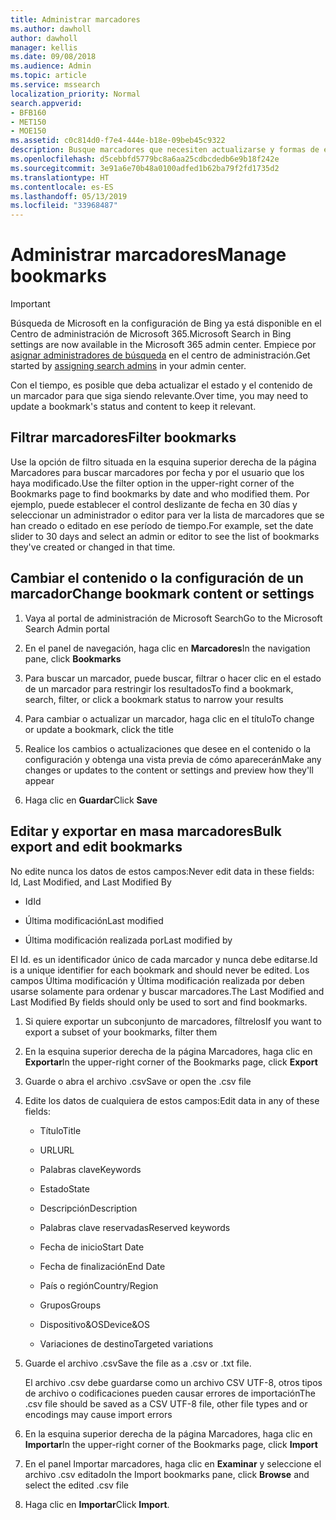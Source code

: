 ```yaml
---
title: Administrar marcadores
ms.author: dawholl
author: dawholl
manager: kellis
ms.date: 09/08/2018
ms.audience: Admin
ms.topic: article
ms.service: mssearch
localization_priority: Normal
search.appverid:
- BFB160
- MET150
- MOE150
ms.assetid: c0c814d0-f7e4-444e-b18e-09beb45c9322
description: Busque marcadores que necesiten actualizarse y formas de editar en masa los resultados de marcadores en Búsqueda de Microsoft
ms.openlocfilehash: d5cebbfd5779bc8a6aa25cdbcdedb6e9b18f242e
ms.sourcegitcommit: 3e91a6e70b48a0100adfed1b62ba79f2fd1735d2
ms.translationtype: HT
ms.contentlocale: es-ES
ms.lasthandoff: 05/13/2019
ms.locfileid: "33968487"
---
```

# <a name="manage-bookmarks"></a><span data-ttu-id="cb6eb-103">Administrar marcadores</span><span class="sxs-lookup"><span data-stu-id="cb6eb-103">Manage bookmarks</span></span>

> [!IMPORTANT]
> <span data-ttu-id="cb6eb-104">Búsqueda de Microsoft en la configuración de Bing ya está disponible en el Centro de administración de Microsoft 365.</span><span class="sxs-lookup"><span data-stu-id="cb6eb-104">Microsoft Search in Bing settings are now available in the Microsoft 365 admin center.</span></span> <span data-ttu-id="cb6eb-105">Empiece por [asignar administradores de búsqueda](https://docs.microsoft.com/es-ES/microsoftsearch/setup-microsoft-search#step-2-assign-search-admin-and-search-editor) en el centro de administración.</span><span class="sxs-lookup"><span data-stu-id="cb6eb-105">Get started by [assigning search admins](https://docs.microsoft.com/en-us/microsoftsearch/setup-microsoft-search#step-2-assign-search-admin-and-search-editor) in your admin center.</span></span>
    
<span data-ttu-id="cb6eb-106">Con el tiempo, es posible que deba actualizar el estado y el contenido de un marcador para que siga siendo relevante.</span><span class="sxs-lookup"><span data-stu-id="cb6eb-106">Over time, you may need to update a bookmark's status and content to keep it relevant.</span></span> 
  
## <a name="filter-bookmarks"></a><span data-ttu-id="cb6eb-107">Filtrar marcadores</span><span class="sxs-lookup"><span data-stu-id="cb6eb-107">Filter bookmarks</span></span>

<span data-ttu-id="cb6eb-108">Use la opción de filtro situada en la esquina superior derecha de la página Marcadores para buscar marcadores por fecha y por el usuario que los haya modificado.</span><span class="sxs-lookup"><span data-stu-id="cb6eb-108">Use the filter option in the upper-right corner of the Bookmarks page to find bookmarks by date and who modified them.</span></span> <span data-ttu-id="cb6eb-109">Por ejemplo, puede establecer el control deslizante de fecha en 30 días y seleccionar un administrador o editor para ver la lista de marcadores que se han creado o editado en ese período de tiempo.</span><span class="sxs-lookup"><span data-stu-id="cb6eb-109">For example, set the date slider to 30 days and select an admin or editor to see the list of bookmarks they've created or changed in that time.</span></span>
  
## <a name="change-bookmark-content-or-settings"></a><span data-ttu-id="cb6eb-110">Cambiar el contenido o la configuración de un marcador</span><span class="sxs-lookup"><span data-stu-id="cb6eb-110">Change bookmark content or settings</span></span>

1. <span data-ttu-id="cb6eb-111">Vaya al portal de administración de Microsoft Search</span><span class="sxs-lookup"><span data-stu-id="cb6eb-111">Go to the Microsoft Search Admin portal</span></span>
    
2. <span data-ttu-id="cb6eb-112">En el panel de navegación, haga clic en **Marcadores**</span><span class="sxs-lookup"><span data-stu-id="cb6eb-112">In the navigation pane, click **Bookmarks**</span></span>
    
3. <span data-ttu-id="cb6eb-113">Para buscar un marcador, puede buscar, filtrar o hacer clic en el estado de un marcador para restringir los resultados</span><span class="sxs-lookup"><span data-stu-id="cb6eb-113">To find a bookmark, search, filter, or click a bookmark status to narrow your results</span></span>
    
4. <span data-ttu-id="cb6eb-114">Para cambiar o actualizar un marcador, haga clic en el título</span><span class="sxs-lookup"><span data-stu-id="cb6eb-114">To change or update a bookmark, click the title</span></span>
    
5. <span data-ttu-id="cb6eb-115">Realice los cambios o actualizaciones que desee en el contenido o la configuración y obtenga una vista previa de cómo aparecerán</span><span class="sxs-lookup"><span data-stu-id="cb6eb-115">Make any changes or updates to the content or settings and preview how they'll appear</span></span> 
    
6. <span data-ttu-id="cb6eb-116">Haga clic en **Guardar**</span><span class="sxs-lookup"><span data-stu-id="cb6eb-116">Click **Save**</span></span>
    
## <a name="bulk-export-and-edit-bookmarks"></a><span data-ttu-id="cb6eb-117">Editar y exportar en masa marcadores</span><span class="sxs-lookup"><span data-stu-id="cb6eb-117">Bulk export and edit bookmarks</span></span>

<span data-ttu-id="cb6eb-118">No edite nunca los datos de estos campos:</span><span class="sxs-lookup"><span data-stu-id="cb6eb-118">Never edit data in these fields: Id, Last Modified, and Last Modified By</span></span>
  
- <span data-ttu-id="cb6eb-119">Id</span><span class="sxs-lookup"><span data-stu-id="cb6eb-119">Id</span></span>
    
- <span data-ttu-id="cb6eb-120">Última modificación</span><span class="sxs-lookup"><span data-stu-id="cb6eb-120">Last modified</span></span>
    
- <span data-ttu-id="cb6eb-121">Última modificación realizada por</span><span class="sxs-lookup"><span data-stu-id="cb6eb-121">Last modified by</span></span>
    
<span data-ttu-id="cb6eb-122">El Id. es un identificador único de cada marcador y nunca debe editarse.</span><span class="sxs-lookup"><span data-stu-id="cb6eb-122">Id is a unique identifier for each bookmark and should never be edited.</span></span> <span data-ttu-id="cb6eb-123">Los campos Última modificación y Última modificación realizada por deben usarse solamente para ordenar y buscar marcadores.</span><span class="sxs-lookup"><span data-stu-id="cb6eb-123">The Last Modified and Last Modified By fields should only be used to sort and find bookmarks.</span></span>
  
1. <span data-ttu-id="cb6eb-124">Si quiere exportar un subconjunto de marcadores, fíltrelos</span><span class="sxs-lookup"><span data-stu-id="cb6eb-124">If you want to export a subset of your bookmarks, filter them</span></span>
    
2. <span data-ttu-id="cb6eb-125">En la esquina superior derecha de la página Marcadores, haga clic en **Exportar**</span><span class="sxs-lookup"><span data-stu-id="cb6eb-125">In the upper-right corner of the Bookmarks page, click **Export**</span></span>
    
3. <span data-ttu-id="cb6eb-126">Guarde o abra el archivo .csv</span><span class="sxs-lookup"><span data-stu-id="cb6eb-126">Save or open the .csv file</span></span>
    
4. <span data-ttu-id="cb6eb-127">Edite los datos de cualquiera de estos campos:</span><span class="sxs-lookup"><span data-stu-id="cb6eb-127">Edit data in any of these fields:</span></span>
   - <span data-ttu-id="cb6eb-128">Título</span><span class="sxs-lookup"><span data-stu-id="cb6eb-128">Title</span></span>
    
   - <span data-ttu-id="cb6eb-129">URL</span><span class="sxs-lookup"><span data-stu-id="cb6eb-129">URL</span></span>
    
   - <span data-ttu-id="cb6eb-130">Palabras clave</span><span class="sxs-lookup"><span data-stu-id="cb6eb-130">Keywords</span></span>
    
   - <span data-ttu-id="cb6eb-131">Estado</span><span class="sxs-lookup"><span data-stu-id="cb6eb-131">State</span></span>
    
   - <span data-ttu-id="cb6eb-132">Descripción</span><span class="sxs-lookup"><span data-stu-id="cb6eb-132">Description</span></span>
    
   - <span data-ttu-id="cb6eb-133">Palabras clave reservadas</span><span class="sxs-lookup"><span data-stu-id="cb6eb-133">Reserved keywords</span></span>
    
   - <span data-ttu-id="cb6eb-134">Fecha de inicio</span><span class="sxs-lookup"><span data-stu-id="cb6eb-134">Start Date</span></span>
    
   - <span data-ttu-id="cb6eb-135">Fecha de finalización</span><span class="sxs-lookup"><span data-stu-id="cb6eb-135">End Date</span></span>
    
   - <span data-ttu-id="cb6eb-136">País o región</span><span class="sxs-lookup"><span data-stu-id="cb6eb-136">Country/Region</span></span>
    
   - <span data-ttu-id="cb6eb-137">Grupos</span><span class="sxs-lookup"><span data-stu-id="cb6eb-137">Groups</span></span>
    
   - <span data-ttu-id="cb6eb-138">Dispositivo&amp;OS</span><span class="sxs-lookup"><span data-stu-id="cb6eb-138">Device&amp;OS</span></span>
    
   - <span data-ttu-id="cb6eb-139">Variaciones de destino</span><span class="sxs-lookup"><span data-stu-id="cb6eb-139">Targeted variations</span></span>
    
5. <span data-ttu-id="cb6eb-140">Guarde el archivo .csv</span><span class="sxs-lookup"><span data-stu-id="cb6eb-140">Save the file as a .csv or .txt file.</span></span>

    <span data-ttu-id="cb6eb-141">El archivo .csv debe guardarse como un archivo CSV UTF-8, otros tipos de archivo o codificaciones pueden causar errores de importación</span><span class="sxs-lookup"><span data-stu-id="cb6eb-141">The .csv file should be saved as a CSV UTF-8 file, other file types and or encodings may cause import errors</span></span>
    
6. <span data-ttu-id="cb6eb-142">En la esquina superior derecha de la página Marcadores, haga clic en **Importar**</span><span class="sxs-lookup"><span data-stu-id="cb6eb-142">In the upper-right corner of the Bookmarks page, click **Import**</span></span>
    
7. <span data-ttu-id="cb6eb-143">En el panel Importar marcadores, haga clic en **Examinar** y seleccione el archivo .csv editado</span><span class="sxs-lookup"><span data-stu-id="cb6eb-143">In the Import bookmarks pane, click **Browse** and select the edited .csv file</span></span> 
    
8. <span data-ttu-id="cb6eb-144">Haga clic en **Importar**</span><span class="sxs-lookup"><span data-stu-id="cb6eb-144">Click **Import**.</span></span>
